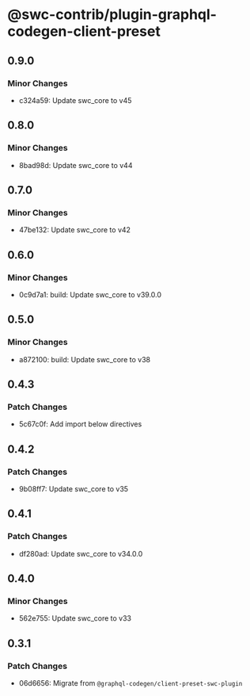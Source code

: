 # @swc-contrib/plugin-graphql-codegen-client-preset

## 0.9.0

### Minor Changes

- c324a59: Update swc_core to v45

## 0.8.0

### Minor Changes

- 8bad98d: Update swc_core to v44

## 0.7.0

### Minor Changes

- 47be132: Update swc_core to v42

## 0.6.0

### Minor Changes

- 0c9d7a1: build: Update swc_core to v39.0.0

## 0.5.0

### Minor Changes

- a872100: build: Update swc_core to v38

## 0.4.3

### Patch Changes

- 5c67c0f: Add import below directives

## 0.4.2

### Patch Changes

- 9b08ff7: Update swc_core to v35

## 0.4.1

### Patch Changes

- df280ad: Update swc_core to v34.0.0

## 0.4.0

### Minor Changes

- 562e755: Update swc_core to v33

## 0.3.1

### Patch Changes

- 06d6656: Migrate from `@graphql-codegen/client-preset-swc-plugin`
